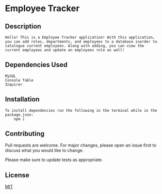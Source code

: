 # Employee Tracker



## Description
    Hello! This is a Employee Tracker application! With this application, you can add roles, departments, and employees to a database inorder to catalogue current employees. Along with adding, you can view the current employees and update an employees role as well!


## Dependencies Used
    MySQL
    Console Table
    Inquirer
    


## Installation
    To install dependencies run the following in the terminal while in the package.json:
        npm i
    



## Contributing
Pull requests are welcome. For major changes, please open an issue first to discuss what you would like to change.

Please make sure to update tests as appropriate.

## License
[MIT](https://choosealicense.com/licenses/mit/)